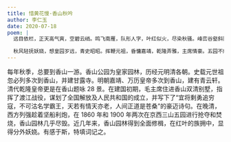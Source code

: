 ```yaml
---
title: 惜黄花慢·香山秋吟
author: 李仁玉
date: 2020-07-18
poem: |
  远目依栏，正天高气爽，空碧云绡。鸣飞南雁，队形人字，叶红似火，尽染秋骚。峰峦谷壑斜阳落，更亭阁、楼台重葺，凤饰龙雕。

  秋风轻抚妖娆，想皇园岁远，青史昭昭。挥鞭元祖，昏慵嘉靖，乾隆弄雅，主席情豪。五园不解红毛恨，趁炮利，宝夺园烧。乾坤转，香山瑰丽今朝！
---
```


每年秋季，总要到香山一游。香山公园为皇家园林，历经元明清各朝。史载元世祖忽必列多次到香山，并建甘露寺。明朝嘉靖、万历皇帝多次到香山，建有青云轩。清代乾隆皇帝更是在香山题咏 28 景。在建国初期，毛主席住进香山双清别墅，指挥了渡江战役，谋划了全国解放及人民共和国的成立，并写下了“宜将剩勇追穷寇，不可沽名学霸王，天若有情天亦老，人间正道是苍桑”的豪迈诗句。在晚清，西方列强趁着坚船利炮，在 1860 年和 1900 年两次在京西三山五园进行抢夺和焚烧，香山园林几乎尽毁。近几年来，香山园林得到全面修楫，在红叶的族拥中，显得分外妖娆。有感于斯，特填词记之。

